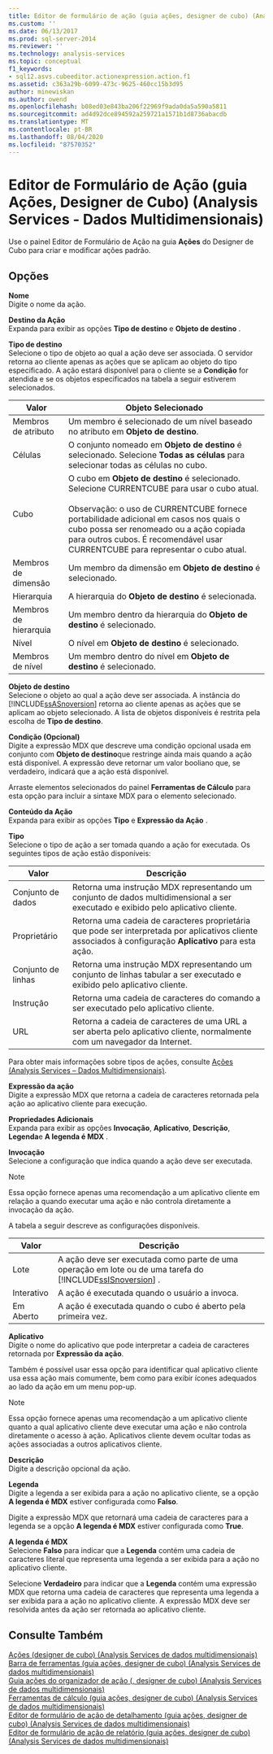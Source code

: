 ```yaml
---
title: Editor de formulário de ação (guia ações, designer de cubo) (Analysis Services-dados multidimensionais) | Microsoft Docs
ms.custom: ''
ms.date: 06/13/2017
ms.prod: sql-server-2014
ms.reviewer: ''
ms.technology: analysis-services
ms.topic: conceptual
f1_keywords:
- sql12.asvs.cubeeditor.actionexpression.action.f1
ms.assetid: c363a29b-6099-473c-9625-460cc15b3d95
author: minewiskan
ms.author: owend
ms.openlocfilehash: b08ed03e843ba206f22969f9ada0da5a590a5811
ms.sourcegitcommit: ad4d92dce894592a259721a1571b1d8736abacdb
ms.translationtype: MT
ms.contentlocale: pt-BR
ms.lasthandoff: 08/04/2020
ms.locfileid: "87570352"
---
```

# <a name="action-form-editor-actions-tab-cube-designer-analysis-services---multidimensional-data"></a>Editor de Formulário de Ação (guia Ações, Designer de Cubo) (Analysis Services - Dados Multidimensionais)
  Use o painel Editor de Formulário de Ação na guia **Ações** do Designer de Cubo para criar e modificar ações padrão.  
  
## <a name="options"></a>Opções  
 **Nome**  
 Digite o nome da ação.  
  
 **Destino da Ação**  
 Expanda para exibir as opções **Tipo de destino** e **Objeto de destino** .  
  
 **Tipo de destino**  
 Selecione o tipo de objeto ao qual a ação deve ser associada. O servidor retorna ao cliente apenas as ações que se aplicam ao objeto do tipo especificado. A ação estará disponível para o cliente se a **Condição** for atendida e se os objetos especificados na tabela a seguir estiverem selecionados.  
  
|Valor|Objeto Selecionado|  
|-----------|---------------------|  
|Membros de atributo|Um membro é selecionado de um nível baseado no atributo em **Objeto de destino**.|  
|Células|O conjunto nomeado em **Objeto de destino** é selecionado. Selecione **Todas as células** para selecionar todas as células no cubo.|  
|Cubo|O cubo em **Objeto de destino** é selecionado. Selecione CURRENTCUBE para usar o cubo atual.<br /><br /> Observação: o uso de CURRENTCUBE fornece portabilidade adicional em casos nos quais o cubo possa ser renomeado ou a ação copiada para outros cubos. É recomendável usar CURRENTCUBE para representar o cubo atual.|  
|Membros de dimensão|Um membro da dimensão em **Objeto de destino** é selecionado.|  
|Hierarquia|A hierarquia do **Objeto de destino** é selecionada.|  
|Membros de hierarquia|Um membro dentro da hierarquia do **Objeto de destino** é selecionado.|  
|Nível|O nível em **Objeto de destino** é selecionado.|  
|Membros de nível|Um membro dentro do nível em **Objeto de destino** é selecionado.|  
  
 **Objeto de destino**  
 Selecione o objeto ao qual a ação deve ser associada. A instância do [!INCLUDE[ssASnoversion](../includes/ssasnoversion-md.md)] retorna ao cliente apenas as ações que se aplicam ao objeto selecionado. A lista de objetos disponíveis é restrita pela escolha de **Tipo de destino**.  
  
 **Condição (Opcional)**  
 Digite a expressão MDX que descreve uma condição opcional usada em conjunto com **Objeto de destino**que restringe ainda mais quando a ação está disponível. A expressão deve retornar um valor booliano que, se verdadeiro, indicará que a ação está disponível.  
  
 Arraste elementos selecionados do painel **Ferramentas de Cálculo** para esta opção para incluir a sintaxe MDX para o elemento selecionado.  
  
 **Conteúdo da Ação**  
 Expanda para exibir as opções **Tipo** e **Expressão da Ação** .  
  
 **Tipo**  
 Selecione o tipo de ação a ser tomada quando a ação for executada. Os seguintes tipos de ação estão disponíveis:  
  
|Valor|Descrição|  
|-----------|-----------------|  
|Conjunto de dados|Retorna uma instrução MDX representando um conjunto de dados multidimensional a ser executado e exibido pelo aplicativo cliente.|  
|Proprietário|Retorna uma cadeia de caracteres proprietária que pode ser interpretada por aplicativos cliente associados à configuração **Aplicativo** para esta ação.|  
|Conjunto de linhas|Retorna uma instrução MDX representando um conjunto de linhas tabular a ser executado e exibido pelo aplicativo cliente.|  
|Instrução|Retorna uma cadeia de caracteres do comando a ser executado pelo aplicativo cliente.|  
|URL|Retorna a cadeia de caracteres de uma URL a ser aberta pelo aplicativo cliente, normalmente com um navegador da Internet.|  
  
 Para obter mais informações sobre tipos de ações, consulte [Ações &#40;Analysis Services – Dados Multidimensionais&#41;](multidimensional-models/actions-analysis-services-multidimensional-data.md).  
  
 **Expressão da ação**  
 Digite a expressão MDX que retorna a cadeia de caracteres retornada pela ação ao aplicativo cliente para execução.  
  
 **Propriedades Adicionais**  
 Expanda para exibir as opções **Invocação**, **Aplicativo**, **Descrição**, **Legenda**e **A legenda é MDX** .  
  
 **Invocação**  
 Selecione a configuração que indica quando a ação deve ser executada.  
  
> [!NOTE]  
>  Essa opção fornece apenas uma recomendação a um aplicativo cliente em relação a quando executar uma ação e não controla diretamente a invocação da ação.  
  
 A tabela a seguir descreve as configurações disponíveis.  
  
|Valor|Descrição|  
|-----------|-----------------|  
|Lote|A ação deve ser executada como parte de uma operação em lote ou de uma tarefa do [!INCLUDE[ssISnoversion](../includes/ssisnoversion-md.md)] .|  
|Interativo|A ação é executada quando o usuário a invoca.|  
|Em Aberto|A ação é executada quando o cubo é aberto pela primeira vez.|  
  
 **Aplicativo**  
 Digite o nome do aplicativo que pode interpretar a cadeia de caracteres retornada por **Expressão da ação**.  
  
 Também é possível usar essa opção para identificar qual aplicativo cliente usa essa ação mais comumente, bem como para exibir ícones adequados ao lado da ação em um menu pop-up.  
  
> [!NOTE]  
>  Essa opção fornece apenas uma recomendação a um aplicativo cliente quanto a qual aplicativo cliente deve executar uma ação e não controla diretamente o acesso à ação. Aplicativos cliente devem ocultar todas as ações associadas a outros aplicativos cliente.  
  
 **Descrição**  
 Digite a descrição opcional da ação.  
  
 **Legenda**  
 Digite a legenda a ser exibida para a ação no aplicativo cliente, se a opção **A legenda é MDX** estiver configurada como **Falso**.  
  
 Digite a expressão MDX que retornará uma cadeia de caracteres para a legenda se a opção **A legenda é MDX** estiver configurada como **True**.  
  
 **A legenda é MDX**  
 Selecione **Falso** para indicar que a **Legenda** contém uma cadeia de caracteres literal que representa uma legenda a ser exibida para a ação no aplicativo cliente.  
  
 Selecione **Verdadeiro** para indicar que a **Legenda** contém uma expressão MDX que retorna uma cadeia de caracteres que representa uma legenda a ser exibida para a ação no aplicativo cliente. A expressão MDX deve ser resolvida antes da ação ser retornada ao aplicativo cliente.  
  
## <a name="see-also"></a>Consulte Também  
 [Ações &#40;designer de cubo&#41; &#40;Analysis Services de dados multidimensionais&#41;](actions-cube-designer-analysis-services-multidimensional-data.md)   
 [Barra de ferramentas &#40;guia ações, designer de cubo&#41; &#40;Analysis Services de dados multidimensionais&#41;](toolbar-actions-tab-cube-designer-analysis-services-multidimensional-data.md)   
 [Guia ações do organizador de ação &#40;, designer de cubo&#41; &#40;Analysis Services de dados multidimensionais&#41;](action-organizer-cube-designer-analysis-services-multidimensional-data.md)   
 [Ferramentas de cálculo &#40;guia ações, designer de cubo&#41; &#40;Analysis Services de dados multidimensionais&#41;](calculation-tools-actions-cube-designer-analysis-services-multidimensional-data.md)   
 [Editor de formulário de ação de detalhamento &#40;guia ações, designer de cubo&#41; &#40;Analysis Services de dados multidimensionais&#41;](drillthrough-action-form-editor-cube-designer-analysis-services-multidimensional-data.md)   
 [Editor de formulário de ação de relatório &#40;guia ações, designer de cubo&#41; &#40;Analysis Services de dados multidimensionais&#41;](report-action-form-editor-cube-designer-analysis-services-multidimensional-data.md)  
  
  
